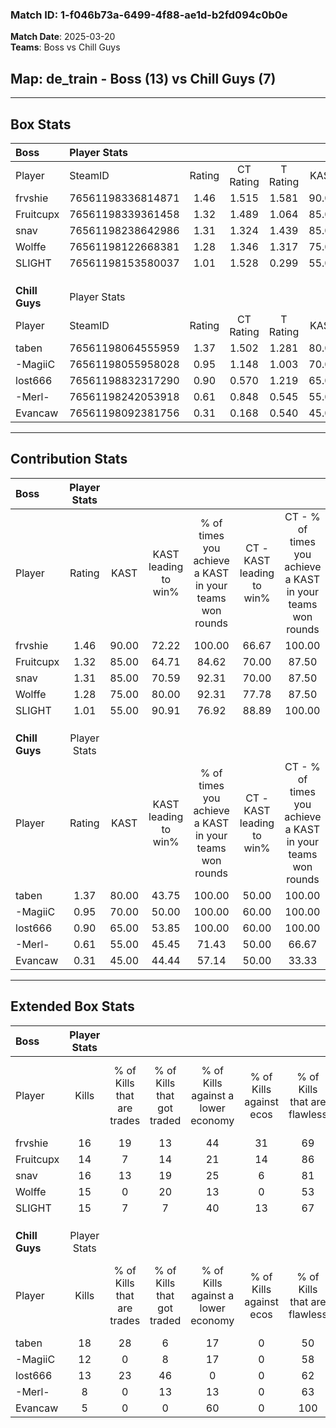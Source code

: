 ### Match ID: 1-f046b73a-6499-4f88-ae1d-b2fd094c0b0e  
**Match Date**: 2025-03-20  
**Teams**: Boss vs Chill Guys  

## **Map**: de_train - Boss (13) vs Chill Guys (7)  
---  

## Box Stats  

| **Boss**       | Player Stats      |        |           |          |       |      |       |         |        |      |     |
| :- | :- | :-: | :-: | :-: | :-: | :-: | :-: | :-: | :-: | :-: | :-: |
| Player         | SteamID           | Rating | CT Rating | T Rating | KAST  | ADR  | Kills | Assists | Deaths | K/D  | HS% |
| frvshie        | 76561198336814871 |  1.46  |   1.515   |  1.581   | 90.00 | 88.6 |  16   |    7    |   10   | 1.60 | 43  |
| Fruitcupx      | 76561198339361458 |  1.32  |   1.489   |  1.064   | 85.00 | 86.9 |  14   |    9    |   11   | 1.27 | 64  |
| snav           | 76561198238642986 |  1.31  |   1.324   |  1.439   | 85.00 | 81.5 |  16   |    5    |   13   | 1.23 | 62  |
| Wolffe         | 76561198122668381 |  1.28  |   1.346   |  1.317   | 75.00 | 91.3 |  15   |    5    |   11   | 1.36 | 53  |
| SLIGHT         | 76561198153580037 |  1.01  |   1.528   |  0.299   | 55.00 | 59.4 |  15   |    0    |   11   | 1.36 |  6  |
|                |                   |        |           |          |       |      |       |         |        |      |     |
|                |                   |        |           |          |       |      |       |         |        |      |     |
|                |                   |        |           |          |       |      |       |         |        |      |     |
| **Chill Guys** | Player Stats      |        |           |          |       |      |       |         |        |      |     |
| Player         | SteamID           | Rating | CT Rating | T Rating | KAST  | ADR  | Kills | Assists | Deaths | K/D  | HS% |
| taben          | 76561198064555959 |  1.37  |   1.502   |  1.281   | 80.00 | 81.0 |  18   |    1    |   12   | 1.50 | 50  |
| -MagiiC        | 76561198055958028 |  0.95  |   1.148   |  1.003   | 70.00 | 67.7 |  12   |    4    |   14   | 0.86 | 66  |
| lost666        | 76561198832317290 |  0.90  |   0.570   |  1.219   | 65.00 | 69.0 |  13   |    2    |   16   | 0.81 | 61  |
| -Merl-         | 76561198242053918 |  0.61  |   0.848   |  0.545   | 55.00 | 71.1 |   8   |    6    |   17   | 0.47 | 62  |
| Evancaw        | 76561198092381756 |  0.31  |   0.168   |  0.540   | 45.00 | 43.8 |   5   |    3    |   17   | 0.29 | 100 |
---  

## Contribution Stats  

| **Boss**       | Player Stats |       |                      |                                                        |                           |                                                             |                          |                                                            |
| :- | :-: | :-: | :-: | :-: | :-: | :-: | :-: | :-: |
| Player         |    Rating    | KAST  | KAST leading to win% | % of times you achieve a KAST in your teams won rounds | CT - KAST leading to win% | CT - % of times you achieve a KAST in your teams won rounds | T - KAST leading to win% | T - % of times you achieve a KAST in your teams won rounds |
| frvshie        |     1.46     | 90.00 |        72.22         |                         100.00                         |           66.67           |                           100.00                            |          83.33           |                           100.00                           |
| Fruitcupx      |     1.32     | 85.00 |        64.71         |                         84.62                          |           70.00           |                            87.50                            |          57.14           |                           80.00                            |
| snav           |     1.31     | 85.00 |        70.59         |                         92.31                          |           70.00           |                            87.50                            |          71.43           |                           100.00                           |
| Wolffe         |     1.28     | 75.00 |        80.00         |                         92.31                          |           77.78           |                            87.50                            |          83.33           |                           100.00                           |
| SLIGHT         |     1.01     | 55.00 |        90.91         |                         76.92                          |           88.89           |                           100.00                            |          100.00          |                           40.00                            |
|                |              |       |                      |                                                        |                           |                                                             |                          |                                                            |
|                |              |       |                      |                                                        |                           |                                                             |                          |                                                            |
|                |              |       |                      |                                                        |                           |                                                             |                          |                                                            |
| **Chill Guys** | Player Stats |       |                      |                                                        |                           |                                                             |                          |                                                            |
| Player         |    Rating    | KAST  | KAST leading to win% | % of times you achieve a KAST in your teams won rounds | CT - KAST leading to win% | CT - % of times you achieve a KAST in your teams won rounds | T - KAST leading to win% | T - % of times you achieve a KAST in your teams won rounds |
| taben          |     1.37     | 80.00 |        43.75         |                         100.00                         |           50.00           |                           100.00                            |          40.00           |                           100.00                           |
| -MagiiC        |     0.95     | 70.00 |        50.00         |                         100.00                         |           60.00           |                           100.00                            |          44.44           |                           100.00                           |
| lost666        |     0.90     | 65.00 |        53.85         |                         100.00                         |           60.00           |                           100.00                            |          50.00           |                           100.00                           |
| -Merl-         |     0.61     | 55.00 |        45.45         |                         71.43                          |           50.00           |                            66.67                            |          42.86           |                           75.00                            |
| Evancaw        |     0.31     | 45.00 |        44.44         |                         57.14                          |           50.00           |                            33.33                            |          42.86           |                           75.00                            |
---  

## Extended Box Stats  

| **Boss**       | Player Stats |                            |                            |                                    |                         |                              |                                 |        |                             |                                     |                          |                               |                            |
| :- | :-: | :-: | :-: | :-: | :-: | :-: | :-: | :-: | :-: | :-: | :-: | :-: | :-: |
| Player         |    Kills     | % of Kills that are trades | % of Kills that got traded | % of Kills against a lower economy | % of Kills against ecos | % of Kills that are flawless | % of Kills that are close duels | Deaths | % of Deaths that get traded | % of Deaths against a lower economy | % of Deaths against ecos | % of Deaths that are flawless | % of Deaths that are close |
| frvshie        |      16      |             19             |             13             |                 44                 |           31            |              69              |                0                |   10   |             30              |                 30                  |            0             |              40               |             10             |
| Fruitcupx      |      14      |             7              |             14             |                 21                 |           14            |              86              |                0                |   11   |              9              |                 18                  |            0             |              45               |             9              |
| snav           |      16      |             13             |             19             |                 25                 |            6            |              81              |                0                |   13   |             15              |                 23                  |            8             |              77               |             8              |
| Wolffe         |      15      |             0              |             20             |                 13                 |            0            |              53              |               20                |   11   |             18              |                 27                  |            0             |              55               |             18             |
| SLIGHT         |      15      |             7              |             7              |                 40                 |           13            |              67              |                7                |   11   |              9              |                  9                  |            0             |              91               |             9              |
|                |              |                            |                            |                                    |                         |                              |                                 |        |                             |                                     |                          |                               |                            |
|                |              |                            |                            |                                    |                         |                              |                                 |        |                             |                                     |                          |                               |                            |
|                |              |                            |                            |                                    |                         |                              |                                 |        |                             |                                     |                          |                               |                            |
| **Chill Guys** | Player Stats |                            |                            |                                    |                         |                              |                                 |        |                             |                                     |                          |                               |                            |
| Player         |    Kills     | % of Kills that are trades | % of Kills that got traded | % of Kills against a lower economy | % of Kills against ecos | % of Kills that are flawless | % of Kills that are close duels | Deaths | % of Deaths that get traded | % of Deaths against a lower economy | % of Deaths against ecos | % of Deaths that are flawless | % of Deaths that are close |
| taben          |      18      |             28             |             6              |                 17                 |            0            |              50              |                6                |   12   |              0              |                 17                  |            0             |              58               |             0              |
| -MagiiC        |      12      |             0              |             8              |                 17                 |            0            |              58              |               33                |   14   |             29              |                 14                  |            0             |              86               |             7              |
| lost666        |      13      |             23             |             46             |                 0                  |            0            |              62              |                0                |   16   |             13              |                 13                  |            0             |              75               |             6              |
| -Merl-         |      8       |             0              |             13             |                 13                 |            0            |              63              |               13                |   17   |             12              |                 18                  |            0             |              71               |             6              |
| Evancaw        |      5       |             0              |             0              |                 60                 |            0            |             100              |                0                |   17   |             18              |                 12                  |            0             |              65               |             6              |

